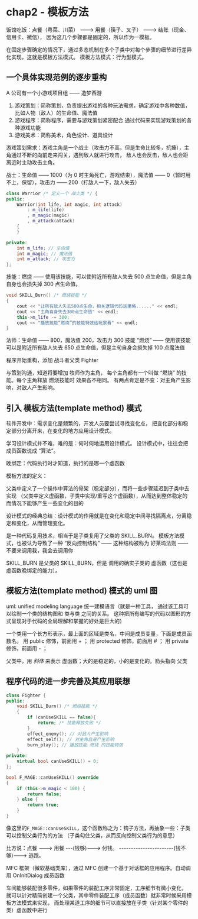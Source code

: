 # chap2 - 模板方法

饭馆吃饭：点餐（粤菜、川菜） ---> 用餐（筷子、叉子） ---> 结账（现金、信用卡、微信），
因为这几个步骤都是固定的，所以作为一模板。

在固定步骤确定的情况下，通过多态机制在多个子类中对每个步骤的细节进行差异化实现，这就是模板方法模式。
模板方法模式：行为型模式。

## 一个具体实现范例的逐步重构

A 公司有一个小游戏项目组 —— 造梦西游

1. 游戏策划：简称策划，负责提出游戏的各种玩法需求，确定游戏中各种数值，比如人物（敌人）的生命值、魔法值
2. 游戏程序：简称程序，需要与游戏策划紧密配合 通过代码来实现游戏策划的各种游戏功能
3. 游戏美术：简称美术，角色设计、道具设计

游戏策划需求：游戏主角是一个战士（攻击力不高，但是生命比较多，抗揍），主角通过不断的向前走来闯关，遇到敌人就进行攻击，
敌人也会反击，敌人也会距离近时主动攻击主角。

战士：生命值 —— 1000（为 0 时主角死亡，游戏结束），魔法值 —— 0（暂时用不上，保留），攻击力 —— 200（打敌人一下，敌人失去）

```cpp
class Warrior /* 定义一个 战士类 */ {
public:
    Warrior(int life, int magic, int attack)
        : m_life(life)
        , m_magic(magic)
        , m_attack(attack)
    {
    }

private:
    int m_life; // 生命值
    int m_magic; // 魔法值
    int m_attack; // 攻击力
};
```

技能：燃烧 —— 使用该技能，可以使附近所有敌人失去 500 点生命值，但是主角自身也会损失掉 300 点生命值。

```cpp
void SKILL_Burn() /* 燃烧技能 */
{
	cout << "让所有敌人失去500点生命，相关逻辑代码这里略......" << endl;
	cout << "主角自身失去300点生命值" << endl;
	this->m_life -= 300;
	cout << "播放技能“燃烧”的技能特效给玩家看" << endl;
}
```

法师：生命值 —— 800，魔法值 200，攻击力 300
技能 “燃烧” —— 使用该技能可以是附近所有敌人失去 650 点生命值，但是主句自身会损失掉 100 点魔法值

程序开始重构，添加 战斗者父类 Fighter

与策划沟通，知道将要增加 牧师作为主角，
每个主角都有一个叫做 “燃烧” 的技能。每个主角释放 燃烧技能时 效果各不相同。
有两点肯定是不变：对主角产生影响，对敌人产生影响。

## 引入 模板方法(template method) 模式

软件开发中：需求变化是频繁的，开发人员要尝试寻找变化点，
把变化部分和稳定部分分离开来，在变化的地方应用设计模式。

学习设计模式并不难，难的是：何时何地运用设计模式。
设计模式中，往往会把成员函数说成 “算法”。

晚绑定：代码执行时才知道，执行的是哪一个虚函数

模板方法的定义：

父类中定义了一个操作中算法的骨架（稳定部分），而将一些步骤延迟到子类中去实现
（父类中定义虚函数，子类中实现/重写这个虚函数），从而达到整体稳定的而情况下能够产生一些变化的目的

设计模式的经典总结：设计模式的作用就是在变化和稳定中间寻找隔离点，分离稳定和变化，从而管理变化。

是一种代码复用技术，相当于是子类复用了父类的 SKILL_BURN。
模板方法模式，也被认为导致了一种 “反向控制结构” —— 这种结构被称为 好莱坞法则 —— 不要来调用我，我会去调用你

SKILL_BURN 是父类的 SKILL_BURN，但是 调用的确实子类的 虚函数（这也是虚函数晚绑定的能力）。

## 模板方法(template method) 模式的 uml 图

uml: unified modeling language 统一建模语言（就是一种工具，
通过该工具可以绘制一个类的结构图和 类与类 之间的关系。
这种把所有编写的代码以图形的方式呈现对于代码的全局理解和掌握的好处是巨大的）

一个类用一个长方形表示，最上面的区域是类名，中间是成员变量，下面是成员函数名。
用 public 修饰，前面用 + ；
用 protected 修饰，前面用 # ；
用 private 修饰，前面用 - ；

父类中，用 _斜体_ 来表示 虚函数；大的是稳定的，小的是变化的。箭头指向 父类

## 程序代码的进一步完善及其应用联想

```cpp
class Fighter {
public:
	void SKILL_Burn() /* 燃烧技能 */
	{
		if (canUseSKILL == false){
			return; /* 技能释放失败 */
		}
		effect_enemy(); // 对敌人产生影响
		effect_self(); // 对主角自身产生影响
		burn_play(); // 播放技能 燃烧 的技能特效
	}
private:
	virtual bool canUseSKILL() = 0;
};

bool F_MAGE::canUseSKILL() override
{
	if (this->m_magic < 100) {
		return false;
	} else {
		return true;
	}
}
```

像这里的`F_MAGE::canUseSKILL`，这个函数称之为：钩子方法，再抽象一些：子类可以控制父类行为的方法
（子类勾住父类，从而反向控制父类行为的意思）

比方说：点餐 ---> 用餐 ---(钱够)---> 付钱。
-----------------------(钱不够)---> 逃跑。

MFC 框架（微软基础类库），通过 MFC 创建一个基于对话框的应用程序。自动调用 OnInitDialog 成员函数

车间能够装配很多零件，如果零件的装配工序非常固定，工序细节有微小变化，
就可以针对精简创建一个父类，其中零件装配工序（成员函数）就非常时候采用模板方法模式来实现，
而处理某道工序的细节可以直接放在子类（针对某个零件的类）虚函数中进行
